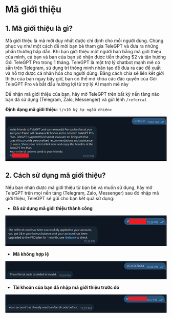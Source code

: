 # Mã giới thiệu

## 1. Mã giới thiệu là gì?
Mã giới thiệu là mã mời duy nhất được chỉ định cho mỗi người dùng. Chúng phục vụ như một cách để mời bạn bè tham gia TeleGPT và đưa ra những phần thưởng hấp dẫn. Khi bạn giới thiệu một người bạn bằng mã giới thiệu của mình, cả bạn và bạn của bạn sẽ nhận được tiền thưởng $2 và tận hưởng Gói TeleGPT Pro trong 1 tháng. TeleGPT là một trợ lý chatbot mạnh mẽ có sẵn trên Telegram, sử dụng trí thông minh nhân tạo để đưa ra các đề xuất và hỗ trợ được cá nhân hóa cho người dùng. Bằng cách chia sẻ liên kết giới thiệu của bạn ngay bây giờ, bạn có thể mở khóa các đặc quyền của Gói TeleGPT Pro và bắt đầu hưởng lợi từ trợ lý AI mạnh mẽ này

Để nhận mã giới thiệu của bạn, hãy mở TeleGPT trên bất kỳ nền tảng nào bạn đã sử dụng (Telegram, Zalo, Messenger) và gửi lệnh `/referral`

**Định dạng mã giới thiệu**: `t/<10 ký tự ngẫu nhiên>`

![Nhận mã giới thiệu trong TeleGPT](static/img/referral-code/1.png)

## 2. Cách sử dụng mã giới thiệu?

Nếu bạn nhận được mã giới thiệu từ bạn bè và muốn sử dụng, hãy mở TeleGPT trên mọi nền tảng (Telegram, Zalo, Messenger) sau đó nhập mã giới thiệu, TeleGPT sẽ gửi cho bạn kết quả sử dụng:

* **Đã sử dụng mã giới thiệu thành công**

![Thành công](static/img/referral-code/2.png)

* **Mã không hợp lệ**

![Thành công](static/img/referral-code/3.png)

* **Tài khoản của bạn đã nhập mã giới thiệu trước đó**

![Thành công](static/img/referral-code/4.png)
